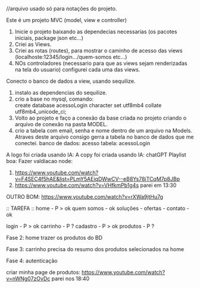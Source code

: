 //arquivo usado só para notações do projeto.

Este é um projeto MVC (model, view e controller)

1. Inicie o projeto baixando as dependecias necessarias (os pacotes iniciais, package json etc...)
2. Criei as Views. 
3. Criei as rotas (routes), para mostrar o caminho de acesso das views (localhoste:12345/login.../quem-somos etc...)
4. NOs controladores (necessario para que as views sejam renderizadas na tela do usuario) configurei cada uma das views. 


Conecto o banco de dados a view, usando sequilize. 
1. instalo as dependencias do sequilize.
2. crio a base no mysql, comando:  
create database acessoLogin character set utf8mb4 collate utf8mb4_unicode_ci;
3. Volto ao projeto e faço a conexão da base criada no projeto criando o arquivo de conexão na pasta MODEL.  
4. crio a tabela com email, senha e nome dentro de um arquivo na Models. Atraves deste arquivo consigo gerra a tabela no banco de dados que me conectei. 
    banco de dados: acesso 
    tabela: acessoLogin

A logo foi criada usando IA: 
A copy foi criada usando IA: chatGPT
Playlist boa: 
Fazer valdiacao node: 
1. https://www.youtube.com/watch?v=F4SEC4f5hAE&list=PLmY5AEiqDWwCV--eB8Ys78iTCqM7p8JBp
2. https://www.youtube.com/watch?v=VHfkmPb1g4s
parei em 13:30

OUTRO BOM: https://www.youtube.com/watch?v=rXWa9jtHu7g



:: TAREFA ::
home - P > ok
quem somos - ok
soluções - 
ofertas - 
contato - ok

login - P > ok
carrinho - P ?
cadastro - P > ok
produtos - P ?

Fase 2:
home trazer os produtos do BD

Fase 3:
carrinho precisa do resumo dos produtos selecionados na home

Fase 4:
autenticação

criar minha page de produtos: https://www.youtube.com/watch?v=nWNg07zOvDc
parei nos 18:40